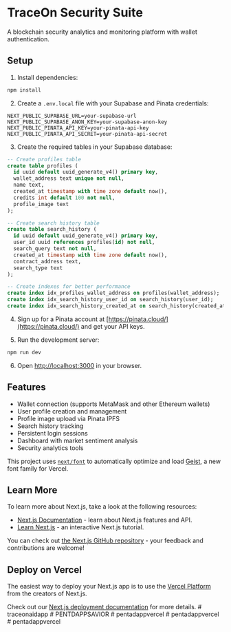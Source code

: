 # TraceOn Security Suite

A blockchain security analytics and monitoring platform with wallet authentication.

## Setup

1. Install dependencies:
```bash
npm install
```

2. Create a `.env.local` file with your Supabase and Pinata credentials:
```
NEXT_PUBLIC_SUPABASE_URL=your-supabase-url
NEXT_PUBLIC_SUPABASE_ANON_KEY=your-supabase-anon-key
NEXT_PUBLIC_PINATA_API_KEY=your-pinata-api-key
NEXT_PUBLIC_PINATA_API_SECRET=your-pinata-api-secret
```

3. Create the required tables in your Supabase database:

```sql
-- Create profiles table
create table profiles (
  id uuid default uuid_generate_v4() primary key,
  wallet_address text unique not null,
  name text,
  created_at timestamp with time zone default now(),
  credits int default 100 not null,
  profile_image text
);

-- Create search history table
create table search_history (
  id uuid default uuid_generate_v4() primary key,
  user_id uuid references profiles(id) not null,
  search_query text not null,
  created_at timestamp with time zone default now(),
  contract_address text,
  search_type text
);

-- Create indexes for better performance
create index idx_profiles_wallet_address on profiles(wallet_address);
create index idx_search_history_user_id on search_history(user_id);
create index idx_search_history_created_at on search_history(created_at);
```

4. Sign up for a Pinata account at [https://pinata.cloud/](https://pinata.cloud/) and get your API keys.

5. Run the development server:
```bash
npm run dev
```

6. Open [http://localhost:3000](http://localhost:3000) in your browser.

## Features

- Wallet connection (supports MetaMask and other Ethereum wallets)
- User profile creation and management
- Profile image upload via Pinata IPFS
- Search history tracking
- Persistent login sessions
- Dashboard with market sentiment analysis
- Security analytics tools

This project uses [`next/font`](https://nextjs.org/docs/app/building-your-application/optimizing/fonts) to automatically optimize and load [Geist](https://vercel.com/font), a new font family for Vercel.

## Learn More

To learn more about Next.js, take a look at the following resources:

- [Next.js Documentation](https://nextjs.org/docs) - learn about Next.js features and API.
- [Learn Next.js](https://nextjs.org/learn) - an interactive Next.js tutorial.

You can check out [the Next.js GitHub repository](https://github.com/vercel/next.js) - your feedback and contributions are welcome!

## Deploy on Vercel

The easiest way to deploy your Next.js app is to use the [Vercel Platform](https://vercel.com/new?utm_medium=default-template&filter=next.js&utm_source=create-next-app&utm_campaign=create-next-app-readme) from the creators of Next.js.

Check out our [Next.js deployment documentation](https://nextjs.org/docs/app/building-your-application/deploying) for more details.
#   t r a c e o n a i d a p p 
 
 #   P E N T D A P P S A V I O R 
 
 #   p e n t a d a p p v e r c e l 
 
 #   p e n t a d a p p v e r c e l 
 
 #   p e n t a d a p p v e r c e l 
 
 